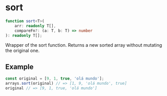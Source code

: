 # sort

```ts
function sort<T>(
    arr: readonly T[],
    compareFn?: (a: T, b: T) => number
): readonly T[];
```

Wrapper of the sort function. Returns a new sorted array without mutating the original one.

## Example

```ts
const original = [9, 1, true, 'olá mundo'];
arrays.sort(original) // => [1, 9, 'olá mundo', true]
original // => [9, 1, true, 'olá mundo']
```
